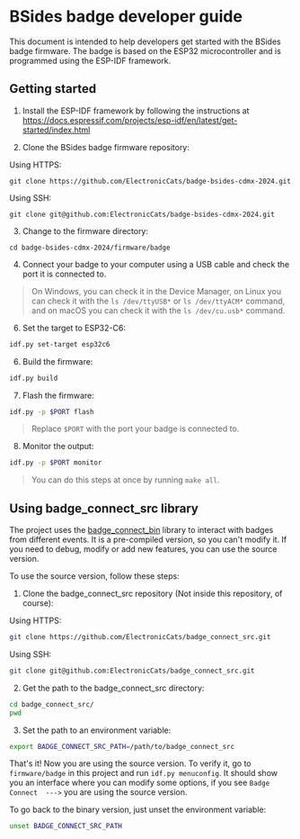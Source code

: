 # BSides badge developer guide

This document is intended to help developers get started with the BSides badge firmware. The badge is based on the ESP32 microcontroller and is programmed using the ESP-IDF framework.

## Getting started

1. Install the ESP-IDF framework by following the instructions at https://docs.espressif.com/projects/esp-idf/en/latest/get-started/index.html

2. Clone the BSides badge firmware repository:

Using HTTPS:
```
git clone https://github.com/ElectronicCats/badge-bsides-cdmx-2024.git
```

Using SSH:
```
git clone git@github.com:ElectronicCats/badge-bsides-cdmx-2024.git
```

3. Change to the firmware directory:
```
cd badge-bsides-cdmx-2024/firmware/badge
```

4. Connect your badge to your computer using a USB cable and check the port it is connected to.

> On Windows, you can check it in the Device Manager, on Linux you can check it with the `ls /dev/ttyUSB*` or `ls /dev/ttyACM*` command, and on macOS you can check it with the `ls /dev/cu.usb*` command.

6. Set the target to ESP32-C6:

```bash
idf.py set-target esp32c6
```

6. Build the firmware:

```bash
idf.py build
```

7. Flash the firmware:

```bash
idf.py -p $PORT flash
```

> Replace `$PORT` with the port your badge is connected to.

8. Monitor the output:

```bash
idf.py -p $PORT monitor
```

> You can do this steps at once by running `make all`.

## Using badge_connect_src library

The project uses the [badge_connect_bin](https://github.com/ElectronicCats/badge_connect_bin) library to interact with badges from different events. It is a pre-compiled version, so you can't modify it. If you need to debug, modify or add new features, you can use the source version.

To use the source version, follow these steps:

1. Clone the badge_connect_src repository (Not inside this repository, of course):

Using HTTPS:

```bash
git clone https://github.com/ElectronicCats/badge_connect_src.git
```

Using SSH:

```bash
git clone git@github.com:ElectronicCats/badge_connect_src.git
```

2. Get the path to the badge_connect_src directory:

```bash
cd badge_connect_src/
pwd
```

3. Set the path to an environment variable:

```bash
export BADGE_CONNECT_SRC_PATH=/path/to/badge_connect_src
```

That's it! Now you are using the source version. To verify it, go to `firmware/badge` in this project and run `idf.py menuconfig`. It should show you an interface where you can modify some options, if you see `Badge Connect  --->` you are using the source version.

To go back to the binary version, just unset the environment variable:

```bash
unset BADGE_CONNECT_SRC_PATH
```
